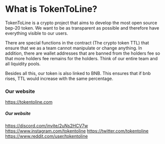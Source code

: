 # What is TokenToLine?
TokenToLine is a crypto project that aims to develop the most open source bep-20 token. We want to be as transparent as possible and therefore have everything visible to our users.

There are special functions in the contract (The crypto token TTL) that ensure that we as a team cannot manipulate or change anything. In addition, there are wallet addresses that are banned from the holders fee so that more holders fee remains for the holders. Think of our entire team and all liquidity pools.

Besides all this, our token is also linked to BNB. This ensures that if bnb rises, TTL would increase with the same percentage.

### Our website
<https://tokentoline.com>

##### Our website
<https://discord.com/invite/2uNs2HCV7w>
<https://www.instagram.com/tokentoline>
<https://twitter.com/tokentoline>
<https://www.reddit.com/user/tokentoline>